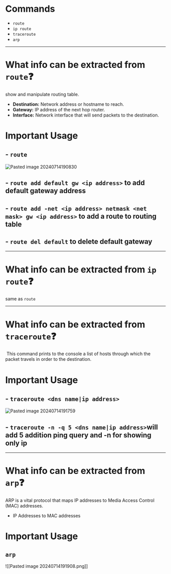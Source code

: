# Commands
- `route`
- `ip route`
- `traceroute`
- `arp`

___
# What info can be extracted from `route`❓
show and manipulate routing table.
- **Destination:** Network address or hostname to reach.
- **Gateway:** IP address of the next hop router.
- **Interface:** Network interface that will send packets to the destination.
# Important Usage
## - `route`
![Pasted image 20240714190830](https://github.com/user-attachments/assets/75e9d63f-3754-463f-8477-560c840224a0)

## - `route add default gw <ip address>` to add default gateway address

## - `route add -net <ip address> netmask <net mask> gw <ip address>` to add a route to routing table

## - `route del default` to delete default gateway

___
# What info can be extracted from `ip route`❓
same as `route`

___
# What info can be extracted from `traceroute`❓
 This command prints to the console a list of hosts through which the packet travels in order to the destination.
# Important Usage
## - `traceroute <dns name|ip address>`
![Pasted image 20240714191759](https://github.com/user-attachments/assets/e22a7742-c13b-404a-aec7-6d3dbb319276)

## - `traceroute -n -q 5 <dns name|ip address>`will add 5 addition ping query and -n for showing only ip


___
# What info can be extracted from `arp`❓
ARP is a vital protocol that maps IP addresses to Media Access Control (MAC) addresses.
- IP Addresses to MAC addresses

# Important Usage
## `arp`
![[Pasted image 20240714191908.png]]
